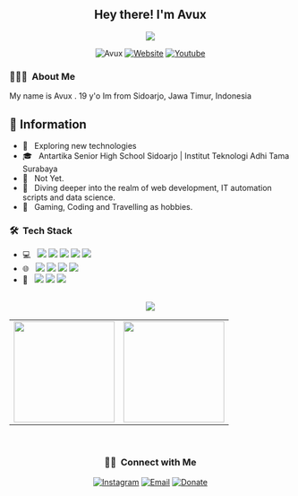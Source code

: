 <h2 align="center"> Hey there! I'm <b>Avux</b></h2>
<p align="center">
<img src="https://whatifgaming.com/wp-content/uploads/2022/03/Sleepy-Anime-Boys.gif"/>
</p>

<div align="center"><img alt="Avux"src="https://komarev.com/ghpvc/?username=avuxdemons&style=flat-square&label=PROFILE+VIEWS&color=lightgrey"> <a href="https://avux.xyz/"><img alt="Website" src="https://img.shields.io/badge/Website-avux.xyz-blue?style=flat-square&logo=google-chrome"></a> <a href="https://youtube.com/@avux/"><img alt="Youtube" src="https://img.shields.io/badge/Youtube-Avux-red?style=flat-square&logo=youtube"></a></div>

<h3> 👨🏻‍💻 &nbsp;About Me </h3>
My name is Avux . 19 y'o Im from Sidoarjo, Jawa Timur, Indonesia

## 📁 Information

- 🤔 &nbsp; Exploring new technologies
- 🎓 &nbsp; Antartika Senior High School Sidoarjo | Institut Teknologi Adhi Tama Surabaya
- 💼 &nbsp; Not Yet.
- 💭 &nbsp; Diving deeper into the realm of web development, IT automation scripts and data science.
- 🍭 &nbsp; Gaming, Coding and Travelling as hobbies.

<h3> 🛠 &nbsp;Tech Stack</h3>

- 💻 &nbsp; <img src="https://img.shields.io/badge/javascript%20-%23323330.svg?&style=for-the-badge&logo=javascript&logoColor=%23F7DF1E"/> <img src="https://img.shields.io/badge/node.js%20-%2343853D.svg?&style=for-the-badge&logo=node.js&logoColor=white"/> <img src="https://img.shields.io/badge/C%2B%2B-00599C?style=for-the-badge&logo=c%2B%2B&logoColor=white"/> <img src="https://img.shields.io/badge/Lua-2C2D72?style=for-the-badge&logo=lua&logoColor=white"> <img src="https://img.shields.io/badge/python%20-%2314354C.svg?&style=for-the-badge&logo=python&logoColor=white"/>
- 🌐 &nbsp; <img src="https://img.shields.io/badge/html5%20-%23E34F26.svg?&style=for-the-badge&logo=html5&logoColor=white"/> <img src="https://img.shields.io/badge/css3%20-%231572B6.svg?&style=for-the-badge&logo=css3&logoColor=white"/> <img src="https://img.shields.io/badge/bootstrap%20-%23563D7C.svg?&style=for-the-badge&logo=bootstrap&logoColor=white"/> <img src="https://img.shields.io/badge/Tailwind_CSS-38B2AC?style=for-the-badge&logo=tailwind-css&logoColor=white">
- 🔧 &nbsp; <img src="https://img.shields.io/badge/Visual_Studio_Code-0078D4?style=for-the-badge&logo=visual%20studio%20code&logoColor=white"/> <img src="https://img.shields.io/badge/Hyper-000000?style=for-the-badge&logo=hyper&logoColor=white"/> <img src="https://img.shields.io/badge/replit-667881?style=for-the-badge&logo=replit&logoColor=white"/>

<br/>
<div align="center">
 <img src="https://github-profile-trophy.vercel.app/?username=avuxdemons&theme=dracula&count_private=true"></div>
<table width="100%" align="center">
  <tr>
    <td>
<img height="180em" src="https://github-readme-stats.vercel.app/api?username=avuxdemons&show_icons=true&hide_border=true&theme=tokyonight" /> </td>
 <td> <img height="180em" src="https://github-readme-stats.vercel.app/api/top-langs/?username=avuxdemons&show_icons=true&hide_border=true&layout=compact&langs_count=8&theme=tokyonight"/> </td>
  </tr>
 <table>
  </div>
<br/>

<h3 align="center"> 🤝🏻 &nbsp;Connect with Me </h3>

<p align="center">
<a href="https://www.instagram.com/d.avux/"><img alt="Instagram" src="https://img.shields.io/badge/Instagram-d.avux-blue?style=flat-square&logo=instagram"></a>
<a href="mailto:avuxdemons@gmail.com"><img alt="Email" src="https://img.shields.io/badge/Email-avuxdemons@gmail.com-blue?style=flat-square&logo=gmail"></a>
<a href="https://saweria.co/avux/"><img alt="Donate" src="https://img.shields.io/badge/Donate-Saweria.co-blue?style=flat-square&logo=paypal"></a>
</p>
